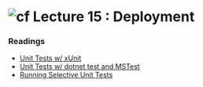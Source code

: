 ![cf](http://i.imgur.com/7v5ASc8.png) Lecture 15 : Deployment
=====================================

### Readings
- [Unit Tests w/ xUnit](https://docs.microsoft.com/en-us/dotnet/core/testing/unit-testing-with-dotnet-test)
- [Unit Tests w/ dotnet test and MSTest](https://docs.microsoft.com/en-us/dotnet/core/testing/unit-testing-with-mstest)
- [Running Selective Unit Tests](https://docs.microsoft.com/en-us/dotnet/core/testing/selective-unit-tests)